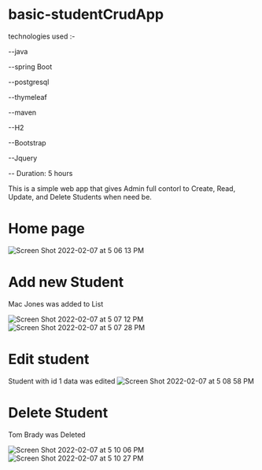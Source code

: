 # basic-studentCrudApp

technologies used :-

--java

--spring Boot

--postgresql

--thymeleaf

--maven

--H2

--Bootstrap

--Jquery

-- Duration: 5 hours

This is a simple web app that gives  Admin full contorl to Create, Read, Update, and Delete Students when need be.

# Home page
![Screen Shot 2022-02-07 at 5 06 13 PM](https://user-images.githubusercontent.com/99098876/152880783-7ce7f026-fbd9-472e-9acc-5d4ff074322c.png)

# Add new Student
 Mac Jones was added to List

![Screen Shot 2022-02-07 at 5 07 12 PM](https://user-images.githubusercontent.com/99098876/152880839-577a24b6-94b5-4757-b9c1-ffcf4dd06a7b.png)
![Screen Shot 2022-02-07 at 5 07 28 PM](https://user-images.githubusercontent.com/99098876/152880905-5187c07f-dc49-4185-bac0-de4e4391e5f5.png)

# Edit student 
Student with id 1 data was edited
![Screen Shot 2022-02-07 at 5 08 58 PM](https://user-images.githubusercontent.com/99098876/152880988-ad98bddc-ed1e-492c-9a27-547df22b90e1.png)

# Delete Student
Tom Brady was Deleted

![Screen Shot 2022-02-07 at 5 10 06 PM](https://user-images.githubusercontent.com/99098876/152881196-579a8589-d830-4550-85f7-180dca8e937d.png)
![Screen Shot 2022-02-07 at 5 10 27 PM](https://user-images.githubusercontent.com/99098876/152881252-ddf8728d-9c9f-4bb3-af6b-b4b3aef3e9a4.png)



